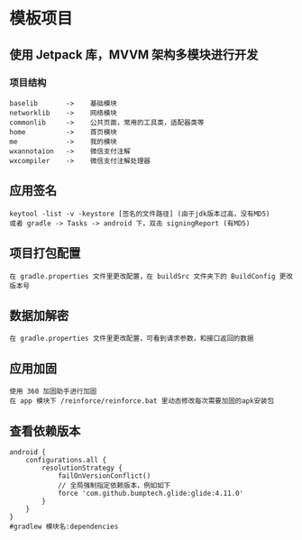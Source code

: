 # 模板项目
## 使用 Jetpack 库，MVVM 架构多模块进行开发

### 项目结构
    baselib       ->    基础模块
    networklib    ->    网络模块
    commonlib     ->    公共页面，常用的工具类，适配器类等
    home          ->    首页模块
    me            ->    我的模块
    wxannotaion   ->    微信支付注解
    wxcompiler    ->    微信支付注解处理器

## 应用签名
    keytool -list -v -keystore [签名的文件路径] (由于jdk版本过高，没有MD5)
    或者 gradle -> Tasks -> android 下，双击 signingReport (有MD5)
## 项目打包配置
    在 gradle.properties 文件里更改配置，在 buildSrc 文件夹下的 BuildConfig 更改版本号
## 数据加解密
    在 gradle.properties 文件里更改配置，可看到请求参数，和接口返回的数据
## 应用加固
    使用 360 加固助手进行加固
    在 app 模块下 /reinforce/reinforce.bat 里动态修改每次需要加固的apk安装包
## 查看依赖版本
    android {
        configurations.all {    
            resolutionStrategy {
                failOnVersionConflict()
                // 全局强制指定依赖版本，例如如下
                force 'com.github.bumptech.glide:glide:4.11.0'
            }
        }
    }
    #gradlew 模块名:dependencies